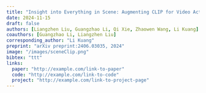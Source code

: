 ```yaml
---
title: "Insight into Everything in Scene: Augmenting CLIP for Video Action Recognition with Video Scene Graphs"
date: 2024-11-15
draft: false
authors: [Liangzhen Liu, Guangzhao Li, Qi Xie, Zhaowen Wang, Li Kuang]
coauthors: [Guangzhao Li, Liangzhen Liu]
corresponding_author: "Li Kuang"
preprint: "arXiv preprint:2406.03035, 2024"
image: "/images/sceneClip.png"
bibtex: "ttt"
links:
  paper: "http://example.com/link-to-paper"
  code: "http://example.com/link-to-code"
  project: "http://example.com/link-to-project-page"
---
```

